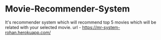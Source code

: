 # Movie-Recommender-System
It's recommender system which will recommend top 5 movies which will be related with your selected movie.
url - https://mr-system-rohan.herokuapp.com/
